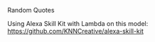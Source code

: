 Random Quotes

Using Alexa Skill Kit with Lambda on this model: https://github.com/KNNCreative/alexa-skill-kit
